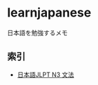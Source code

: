 # learnjapanese
日本語を勉強するメモ

## 索引
* [日本語JLPT N3 文法](https://github.com/daylightmazekun/learnjapanese/blob/master/leanjapanese.md)

